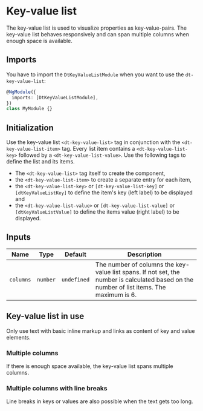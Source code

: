 # Key-value list

The key-value list is used to visualize properties as key-value-pairs. The
key-value list behaves responsively and can span multiple columns when enough
space is available.

<ba-live-example name="DtExampleKeyValueListDefault"></ba-live-example>

## Imports

You have to import the `DtKeyValueListModule` when you want to use the
`dt-key-value-list`:

```typescript
@NgModule({
  imports: [DtKeyValueListModule],
})
class MyModule {}
```

## Initialization

Use the key-value list `<dt-key-value-list>` tag in conjunction with the
`<dt-key-value-list-item>` tag. Every list item contains a
`<dt-key-value-list-key>` followed by a `<dt-key-value-list-value>`. Use the
following tags to define the list and its items.

- The `<dt-key-value-list>` tag itself to create the component,
- the `<dt-key-value-list-item>` to create a separate entry for each item,
- the `<dt-key-value-list-key>` or `[dt-key-value-list-key]` or
  `[dtKeyValueListKey]` to define the item's key (left label) to be displayed
  and
- the `<dt-key-value-list-value>` or `[dt-key-value-list-value]` or
  `[dtKeyValueListValue]` to define the items value (right label) to be
  displayed.

## Inputs

| Name      | Type     | Default     | Description                                                                                                                               |
| --------- | -------- | ----------- | ----------------------------------------------------------------------------------------------------------------------------------------- |
| `columns` | `number` | `undefined` | The number of columns the key-value list spans. If not set, the number is calculated based on the number of list items. The maximum is 6. |

## Key-value list in use

Only use text with basic inline markup and links as content of key and value
elements.

### Multiple columns

If there is enough space available, the key-value list spans multiple columns.

<ba-live-example name="DtExampleKeyValueListMulticolumn" fullwidth></ba-live-example>

### Multiple columns with line breaks

Line breaks in keys or values are also possible when the text gets too long.

<ba-live-example name="DtExampleKeyValueListLongtext" fullwidth></ba-live-example>
